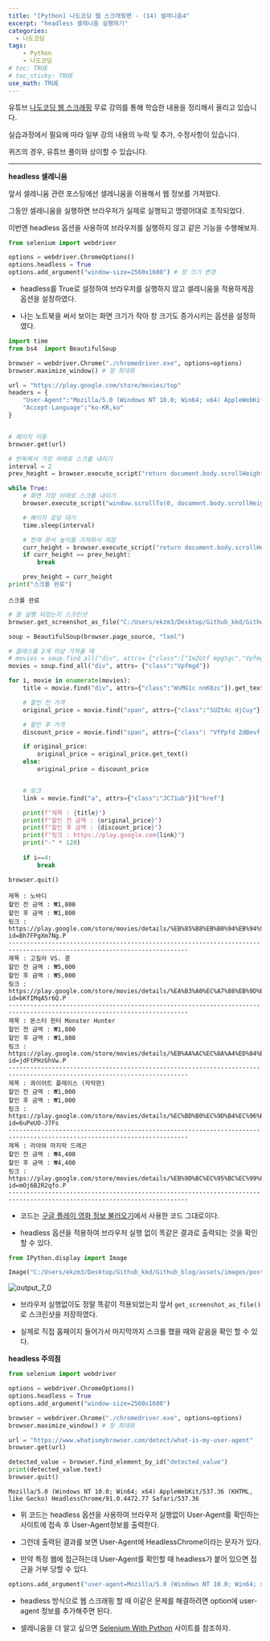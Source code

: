 ```yaml
---
title: "[Python] 나도코딩 웹 스크래핑편 - (14) 셀레니움4"
excerpt: "headless 셀레니움 실행하기"
categories: 
  - 나도코딩
tags: 
    - Python
    - 나도코딩
# toc: TRUE
# toc_sticky: TRUE
use_math: TRUE
---
```


유튜브 [나도코딩 웹 스크래핑](https://www.youtube.com/watch?v=yQ20jZwDjTE&t=17499s) 무료 강의를 통해 학습한 내용을 정리해서 올리고 있습니다.

실습과정에서 필요에 따라 일부 강의 내용의 누락 및 추가, 수정사항이 있습니다.

퀴즈의 경우, 유튜브 풀이와 상이할 수 있습니다.

---


**headless 셀레니움**

앞서 셀레니움 관련 포스팅에선 셀레니움을 이용해서 웹 정보를 가져왔다.

그동안 셀레니움을 실행하면 브라우저가 실제로 실행되고 명령어대로 조작되었다. 

이번엔 headless 옵션을 사용하여 브라우저를 실행하지 않고 같은 기능을 수행해보자.


```python
from selenium import webdriver

options = webdriver.ChromeOptions()
options.headless = True
options.add_argument("window-size=2560x1600") # 창 크기 변경
```

- headless를 True로 설정하여 브라우저를 실행하지 않고 셀레니움을 적용하게끔 옵션을 설정하였다.


- 나는 노트북을 써서 보이는 화면 크기가 작아 창 크기도 증가시키는 옵션을 설정하였다.


```python
import time
from bs4  import BeautifulSoup

browser = webdriver.Chrome("./chromedriver.exe", options=options)
browser.maximize_window() # 창 최대화

url = "https://play.google.com/store/movies/top"
headers = {
    "User-Agent":"Mozilla/5.0 (Windows NT 10.0; Win64; x64) AppleWebKit/537.36 (KHTML, like Gecko) Chrome/88.0.4324.104 Safari/537.36",
    "Accept-Language":"ko-KR,ko"
}


# 페이지 이동
browser.get(url)

# 반복해서 가장 아래로 스크롤 내리기
interval = 2
prev_height = browser.execute_script("return document.body.scrollHeight")

while True:
    # 화면 가장 아래로 스크롤 내리기
    browser.execute_script("window.scrollTo(0, document.body.scrollHeight)")

    # 페이지 로딩 대기
    time.sleep(interval)

    # 현재 문서 높이를 가져와서 저장
    curr_height = browser.execute_script("return document.body.scrollHeight")
    if curr_height == prev_height:
        break

    prev_height = curr_height
print("스크롤 완료")
```

    스크롤 완료
    


```python
# 잘 실행 되었는지 스크린샷
browser.get_screenshot_as_file("C:/Users/ekzm3/Desktop/Github_kkd/Github_blog/assets/images/post_images/2021-06-09-nado_web_14/google_movie.png")

soup = BeautifulSoup(browser.page_source, "lxml")

# 클래스를 2개 이상 가져올 때
# movies = soup.find_all("div", attrs= {"class":["ImZGtf mpg5gc","Vpfmgd"]})
movies = soup.find_all("div", attrs= {"class":"Vpfmgd"})

for i, movie in enumerate(movies):
    title = movie.find("div", attrs={"class":"WsMG1c nnK0zc"}).get_text()

    # 할인 전 가격
    original_price = movie.find("span", attrs={"class":"SUZt4c djCuy"})

    # 할인 후 가격
    discount_price = movie.find("span", attrs={"class": "VfPpfd ZdBevf i5DZme"}).get_text()

    if original_price:
        original_price = original_price.get_text()
    else:
        original_price = discount_price


    # 링크
    link = movie.find("a", attrs={"class":"JC71ub"})["href"]

    print(f"제목 : {title}")
    print(f"할인 전 금액 : {original_price}")
    print(f"할인 후 금액 : {discount_price}")
    print(f"링크 : https://play.google.com{link}")
    print("-" * 120)
    
    if i==4:
        break

browser.quit()
```

    제목 : 노바디
    할인 전 금액 : ₩1,800
    할인 후 금액 : ₩1,800
    링크 : https://play.google.com/store/movies/details/%EB%85%B8%EB%B0%94%EB%94%94?id=Bh7FPgXm7Ng.P
    ------------------------------------------------------------------------------------------------------------------------
    제목 : 고질라 VS. 콩
    할인 전 금액 : ₩5,000
    할인 후 금액 : ₩5,000
    링크 : https://play.google.com/store/movies/details/%EA%B3%A0%EC%A7%88%EB%9D%BC_VS_%EC%BD%A9?id=bKfIMqA5r6Q.P
    ------------------------------------------------------------------------------------------------------------------------
    제목 : 몬스터 헌터 Monster Hunter
    할인 전 금액 : ₩1,800
    할인 후 금액 : ₩1,800
    링크 : https://play.google.com/store/movies/details/%EB%AA%AC%EC%8A%A4%ED%84%B0_%ED%97%8C%ED%84%B0_Monster_Hunter?id=jdFtPHzGhVw.P
    ------------------------------------------------------------------------------------------------------------------------
    제목 : 콰이어트 플레이스 (자막판)
    할인 전 금액 : ₩1,000
    할인 후 금액 : ₩1,000
    링크 : https://play.google.com/store/movies/details/%EC%BD%B0%EC%9D%B4%EC%96%B4%ED%8A%B8_%ED%94%8C%EB%A0%88%EC%9D%B4%EC%8A%A4_%EC%9E%90%EB%A7%89%ED%8C%90?id=6uPeUO-J7Fs
    ------------------------------------------------------------------------------------------------------------------------
    제목 : 라야와 마지막 드래곤
    할인 전 금액 : ₩4,400
    할인 후 금액 : ₩4,400
    링크 : https://play.google.com/store/movies/details/%EB%9D%BC%EC%95%BC%EC%99%80_%EB%A7%88%EC%A7%80%EB%A7%89_%EB%93%9C%EB%9E%98%EA%B3%A4?id=mOj6B2R2qfo.P
    ------------------------------------------------------------------------------------------------------------------------
    

- 코드는 [구글 플레이 영화 정보 불러오기](https://romg2.github.io/%EB%82%98%EB%8F%84%EC%BD%94%EB%94%A9/nado_web_13_%EC%85%80%EB%A0%88%EB%8B%88%EC%9B%80_%EA%B5%AC%EA%B8%80-%EC%98%81%ED%99%94%EC%A0%95%EB%B3%B4/)에서 사용한 코드 그대로이다.


- headless 옵션을 적용하여 브라우저 실행 없이 똑같은 결과로 출력되는 것을 확인 할 수 있다.


```python
from IPython.display import Image

Image("C:/Users/ekzm3/Desktop/Github_kkd/Github_blog/assets/images/post_images/2021-06-09-nado_web_14/google_movie.png")
```




    
![output_7_0](https://user-images.githubusercontent.com/82348484/121332948-4ad6ed00-c953-11eb-9d58-a6d362d211c0.png)



- 브라우저 실행없이도 정말 똑같이 적용되었는지 앞서 `get_screenshot_as_file()`로 스크린샷을 저장하였다.


- 실제로 직접 홈페이지 들어가서 마지막까지 스크롤 했을 때와 같음을 확인 할 수 있다.

**headless 주의점**


```python
from selenium import webdriver

options = webdriver.ChromeOptions()
options.headless = True
options.add_argument("window-size=2560x1600")

browser = webdriver.Chrome("./chromedriver.exe", options=options)
browser.maximize_window() # 창 최대화

url = "https://www.whatismybrowser.com/detect/what-is-my-user-agent"
browser.get(url)

detected_value = browser.find_element_by_id("detected_value")
print(detected_value.text)
browser.quit()
```

    Mozilla/5.0 (Windows NT 10.0; Win64; x64) AppleWebKit/537.36 (KHTML, like Gecko) HeadlessChrome/91.0.4472.77 Safari/537.36
    

- 위 코드는 headless 옵션을 사용하여 브라우저 실행없이 User-Agent를 확인하는 사이트에 접속 후 User-Agent정보를 출력한다.


- 그런데 출력된 결과를 보면 User-Agent에 HeadlessChrome이라는 문자가 있다.


- 만약 특정 웹에 접근하는데 User-Agent를 확인할 때 headless가 붙어 있으면 접근을 거부 당할 수 있다.


```python
options.add_argument("user-agent=Mozilla/5.0 (Windows NT 10.0; Win64; x64) AppleWebKit/537.36 (KHTML, like Gecko) Chrome/88.0.4324.150 Safari/537.36")
```

- headless 방식으로 웹 스크래핑 할 때 이같은 문제를 해결하려면 option에 user-agent 정보를 추가해주면 된다.


- 셀레니움을 더 알고 싶으면 [Selenium With Python](https://selenium-python.readthedocs.io/) 사이트를 참조하자.
